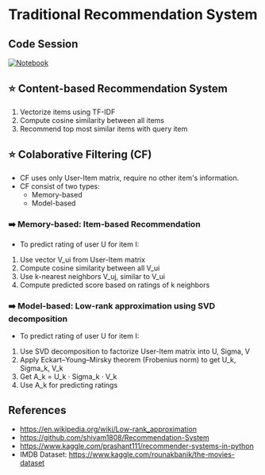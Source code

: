 # **Traditional Recommendation System**

## Code Session
[![Notebook](https://colab.research.google.com/assets/colab-badge.svg)](https://colab.research.google.com/drive/1SpFhY9uL-RTYnIqkl-NgAYMqbVSlm_kj?usp=sharing)

## :star: **Content-based Recommendation System**
1. Vectorize items using TF-IDF
2. Compute cosine similarity between all items
3. Recommend top most similar items with query item

## :star: **Colaborative Filtering (CF)**
- CF uses only User-Item matrix, require no other item's information.
- CF consist of two types: 
  - Memory-based
  - Model-based

### :arrow_right: **Memory-based: Item-based Recommendation**
- To predict rating of user U for item I:
1. Use vector V_ui from User-Item matrix
2. Compute cosine similarity between all V_ui
3. Use k-nearest neighbors V_uj, similar to V_ui
4. Compute predicted score based on ratings of k neighbors

### :arrow_right: Model-based: Low-rank approximation using SVD decomposition 
- To predict rating of user U for item I:
1. Use SVD decomposition to factorize User-Item matrix into U, Sigma, V
2. Apply Eckart–Young–Mirsky theorem (Frobenius norm) to get U_k, Sigma_k, V_k
3. Get A_k  = U_k · Sigma_k  · V_k 
4. Use A_k for predicting ratings

## References
- https://en.wikipedia.org/wiki/Low-rank_approximation
- https://github.com/shivam1808/Recommendation-System
- https://www.kaggle.com/prashant111/recommender-systems-in-python
- IMDB Dataset: https://www.kaggle.com/rounakbanik/the-movies-dataset
